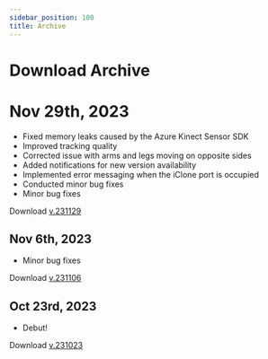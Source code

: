 ```yaml
---
sidebar_position: 100
title: Archive
---	
```


# Download Archive

# Nov 29th, 2023
- Fixed memory leaks caused by the Azure Kinect Sensor SDK
- Improved tracking quality
- Corrected issue with arms and legs moving on opposite sides
- Added notifications for new version availability
- Implemented error messaging when the iClone port is occupied
- Conducted minor bug fixes
- Minor bug fixes

Download [v.231129](https://kilimanjaro.dollarsmocap.com/Dollars_DEEP_231129_2.zip)

## Nov 6th, 2023
- Minor bug fixes

Download [v.231106](https://kilimanjaro.sunnyview.tech/Dollars_DEEP_231106.zip)

## Oct 23rd, 2023
- Debut!

Download [v.231023](https://kilimanjaro.sunnyview.tech/Dollars_DEEP_231023.zip)
